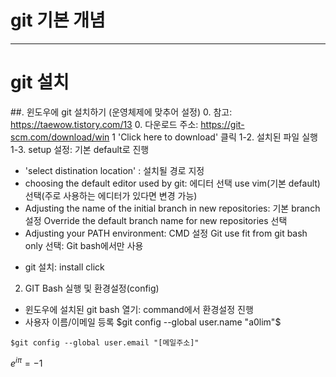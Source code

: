 # git 기본 개념

----------------------------------
# git 설치

##. 윈도우에 git 설치하기 (운영체제에 맞추어 설정)
0. 참고: https://taewow.tistory.com/13
0. 다운로드 주소: https://git-scm.com/download/win
1 'Click here to download' 클릭
1-2. 설치된 파일 실행
1-3. setup 설정: 기본 default로 진행
  * 'select distination location' : 설치될 경로 지정
  * choosing the default editor used by git: 에디터 선택
      use vim(기본 default) 선택(주로 사용하는 에디터가 있다면 변경 가능)
  * Adjusting the name of the initial branch in new repositories: 기본 branch 설정
      Override the default branch name for new repositories 선택
  * Adjusting your PATH environment: CMD 설정
      Git use fit from git bash only 선택: Git bash에서만 사용
- git 설치: install click

2. GIT Bash 실행 및 환경설정(config)
- 윈도우에 설치된 git bash 열기: command에서 환경설정 진행
- 사용자 이름/이메일 등록
$git config --global user.name "a0lim"$
```
$git config --global user.email "[메일주소]"
```
$e^{i \pi} = -1$
